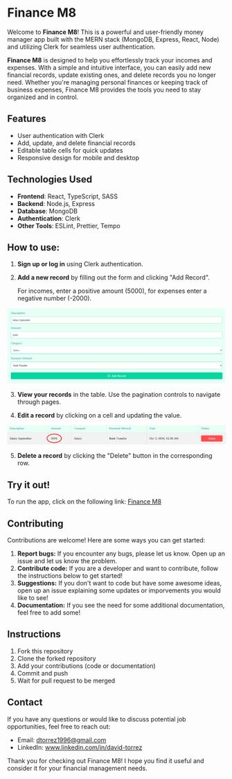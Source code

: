 # Finance M8
Welcome to **Finance M8**! This is a powerful and user-friendly money manager app built with the MERN stack (MongoDB, Express, React, Node) and utilizing Clerk for seamless user authentication.

**Finance M8** is designed to help you effortlessly track your incomes and expenses. With a simple and intuitive interface, you can easily add new financial records, update existing ones, and delete records you no longer need. Whether you're managing personal finances or keeping track of business expenses, Finance M8 provides the tools you need to stay organized and in control.

## Features
- User authentication with Clerk
- Add, update, and delete financial records
- Editable table cells for quick updates
- Responsive design for mobile and desktop

## Technologies Used
- **Frontend**: React, TypeScript, SASS
- **Backend**: Node.js, Express
- **Database**: MongoDB
- **Authentication**: Clerk
- **Other Tools**: ESLint, Prettier, Tempo

## How to use:
1. **Sign up or log in** using Clerk authentication.
   
2. **Add a new record** by filling out the form and clicking "Add Record".

    For incomes, enter a positive amount (5000), for expenses enter a negative number (-2000).

![screenshot of how to add a record](https://github.com/DavidTM96/finance-m8/blob/main/client/src/assets/add-record.PNG)

3. **View your records** in the table. Use the pagination controls to navigate through pages.
   
4. **Edit a record** by clicking on a cell and updating the value.

![screenshot of how to add a record](https://github.com/DavidTM96/finance-m8/blob/main/client/src/assets/update-record.PNG)

5. **Delete a record** by clicking the "Delete" button in the corresponding row.

## Try it out!

To run the app, click on the following link: <a href="https://www.google.com/" target="_blank">Finance M8</a>

## Contributing
Contributions are welcome! Here are some ways you can get started:
1. **Report bugs:** If you encounter any bugs, please let us know. Open up an issue and let us know the problem.
2. **Contribute code:** If you are a developer and want to contribute, follow the instructions below to get started!
3. **Suggestions:** If you don't want to code but have some awesome ideas, open up an issue explaining some updates or imporvements you would like to see!
4. **Documentation:** If you see the need for some additional documentation, feel free to add some!

## Instructions
1. Fork this repository
2. Clone the forked repository
3. Add your contributions (code or documentation)
4. Commit and push
5. Wait for pull request to be merged

## Contact
If you have any questions or would like to discuss potential job opportunities, feel free to reach out:
- Email: <a href="mailto:dtorrez1996@gmail.com">dtorrez1996@gmail.com</a>
- LinkedIn: <a href="www.linkedin.com/in/david-torrez" target="_blank">www.linkedin.com/in/david-torrez</a>

Thank you for checking out Finance M8! I hope you find it useful and consider it for your financial management needs.



